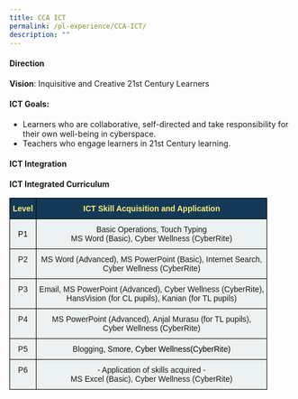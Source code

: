 ```yaml
---
title: CCA ICT
permalink: /pl-experience/CCA-ICT/
description: ""
---
```

#### **Direction**

  

**Vision**: Inquisitive and Creative 21st Century Learners  
  

#### **ICT Goals:**

*   Learners who are collaborative, self-directed and take responsibility for their own well-being in cyberspace.
*   Teachers who engage learners in 21st Century learning.

  

#### **ICT Integration**

**ICT Integrated Curriculum**

<style type="text/css">
.tg  {border-collapse:collapse;border-spacing:0;}
.tg td{border-color:black;border-style:solid;border-width:1px;font-family:Arial, sans-serif;font-size:14px;
  overflow:hidden;padding:10px 5px;word-break:normal;}
.tg th{border-color:black;border-style:solid;border-width:1px;font-family:Arial, sans-serif;font-size:14px;
  font-weight:normal;overflow:hidden;padding:10px 5px;word-break:normal;}
.tg .tg-umoe{background-color:#EBF2F1;text-align:center;vertical-align:middle}
.tg .tg-nifb{background-color:#153A57;color:#FEF07D;font-weight:bold;text-align:center;vertical-align:middle}
.tg .tg-igha{background-color:#EBF2F1;text-align:center;vertical-align:top}
</style>
<table class="tg">
<thead>
  <tr>
    <th class="tg-nifb"><span style="color:#FEF07D;background-color:#153A57">Level</span></th>
    <th class="tg-nifb"><span style="color:#FEF07D;background-color:#153A57">ICT Skill Acquisition and Application</span></th>
  </tr>
</thead>
<tbody>
  <tr>
    <td class="tg-umoe"><span style="color:#000;background-color:transparent">P1</span></td>
    <td class="tg-igha">Basic Operations, Touch Typing<br>MS Word (Basic), Cyber Wellness (CyberRite)</td>
  </tr>
  <tr>
    <td class="tg-igha">P2</td>
    <td class="tg-igha">MS Word (Advanced), MS PowerPoint (Basic), Internet Search,<br>Cyber Wellness (CyberRite)</td>
  </tr>
  <tr>
    <td class="tg-igha">P3 </td>
    <td class="tg-igha">Email, MS PowerPoint (Advanced), Cyber Wellness (CyberRite),<br>HansVision (for CL pupils), Kanian (for TL pupils)</td>
  </tr>
  <tr>
    <td class="tg-igha">P4</td>
    <td class="tg-igha">MS PowerPoint (Advanced), Anjal Murasu (for TL pupils),<br>Cyber Wellness (CyberRite) </td>
  </tr>
  <tr>
    <td class="tg-igha">P5 </td>
    <td class="tg-igha"> Blogging<span style="color:#000">, Smore, Cyber Wellness(CyberRite)</span></td>
  </tr>
  <tr>
    <td class="tg-igha">P6</td>
    <td class="tg-igha">- Application of skills acquired -<br>MS Excel (Basic), Cyber Wellness (CyberRite) </td>
  </tr>
</tbody>
</table>
